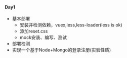 #### Day1
* 基本部署
  - 安装并检测依赖，vuex,less,less-loader(less is ok)
  - 添加reset.css
  - mock安装、编写、测试
* 部署检测
* 实现一个基于Node+Mongo的登录注册(实验性质)